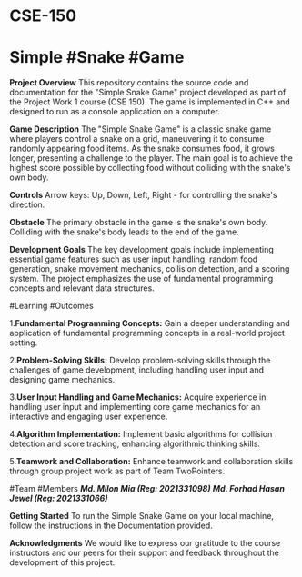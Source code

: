 # CSE-150

# Simple #Snake #Game

**Project Overview**
This repository contains the source code and documentation for the "Simple Snake Game" project developed as part of the Project Work 1 course (CSE 150). The game is implemented in C++ and designed to run as a console application on a computer.


**Game Description**
The "Simple Snake Game" is a classic snake game where players control a snake on a grid, maneuvering it to consume randomly appearing food items. As the snake consumes food, it grows longer, presenting a challenge to the player. The main goal is to achieve the highest score possible by collecting food without colliding with the snake's own body.


**Controls**
Arrow keys: Up, Down, Left, Right - for controlling the snake's direction.

**Obstacle**
The primary obstacle in the game is the snake's own body. Colliding with the snake's body leads to the end of the game.

**Development Goals**
The key development goals include implementing essential game features such as user input handling, random food generation, snake movement mechanics, collision detection, and a scoring system. The project emphasizes the use of fundamental programming concepts and relevant data structures.

#Learning #Outcomes

1.**Fundamental Programming Concepts:** Gain a deeper understanding and application of fundamental programming concepts in a real-world project setting.

2.**Problem-Solving Skills:** Develop problem-solving skills through the challenges of game development, including handling user input and designing game mechanics.

3.**User Input Handling and Game Mechanics:** Acquire experience in handling user input and implementing core game mechanics for an interactive and engaging user experience.

4.**Algorithm Implementation:** Implement basic algorithms for collision detection and score tracking, enhancing algorithmic thinking skills.

5.**Teamwork and Collaboration:** Enhance teamwork and collaboration skills through group project work as part of Team TwoPointers.

#Team #Members
***Md. Milon Mia (Reg: 2021331098)***
***Md. Forhad Hasan Jewel (Reg: 2021331066)***

**Getting Started**
To run the Simple Snake Game on your local machine, follow the instructions in the Documentation provided.

**Acknowledgments**
We would like to express our gratitude to the course instructors and our peers for their support and feedback throughout the development of this project.
